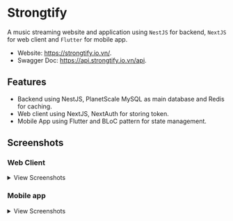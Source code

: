 # Strongtify

A music streaming website and application using `NestJS` for backend, `NextJS` for web client and `Flutter` for mobile app.

- Website: https://strongtify.io.vn/.
- Swagger Doc: https://api.strongtify.io.vn/api.

## Features

- Backend using NestJS, PlanetScale MySQL as main database and Redis for caching.
- Web client using NextJS, NextAuth for storing token.
- Mobile App using Flutter and BLoC pattern for state management.

## Screenshots

### Web Client

<details>
    <summary>View Screenshots</summary>
    <br>

  <img src="https://github.com/VuManh1/Strongtify/blob/main/Screenshots/web_home-page.png" alt="Alt text" title="Optional title">
  <img src="https://github.com/VuManh1/Strongtify/blob/main/Screenshots/web_search-page.png" alt="Alt text" title="Optional title">
  <img src="https://github.com/VuManh1/Strongtify/blob/main/Screenshots/web_artist-page.png" alt="Alt text" title="Optional title">
  <img src="https://github.com/VuManh1/Strongtify/blob/main/Screenshots/web_album-page.png" alt="Alt text" title="Optional title">
</details>

### Mobile app

<details>
    <summary>View Screenshots</summary>
    <br>

|  |  |  |
| :---:  | :---:  | :---:  |
| ![](Screenshots/mobile_app_login_screen.jpg)            | ![](Screenshots/mobile_app_home_screen.jpg)               | ![](Screenshots/mobile_app_search_screen.jpg) 
| ![](Screenshots/mobile_app_album_screen.jpg)            | ![](Screenshots/mobile_app_artist_screen.jpg)             | ![](Screenshots/mobile_app_genre_screen.jpg) 
| ![](Screenshots/mobile_app_collection_screen.jpg)       | ![](Screenshots/mobile_app_rank_screen.jpg)               |

</details>  
